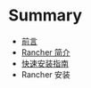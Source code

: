 # Summary

* [前言](README.md)
* [Rancher 简介](overview/overview.md)
* [快速安装指南](QuickStartGuide/qsg.md)
* Rancher 安装

